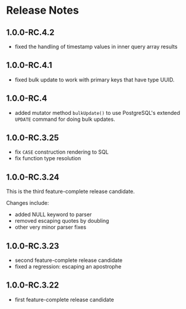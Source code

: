 Release Notes
=============

1.0.0-RC.4.2
------------

- fixed the handling of timestamp values in inner query array results

1.0.0-RC.4.1
------------

- fixed bulk update to work with primary keys that have type UUID.

1.0.0-RC.4
----------

- added mutator method `bulkUpdate()` to use PostgreSQL's extended `UPDATE` command for doing bulk updates.

1.0.0-RC.3.25
-------------

- fix `CASE` construction rendering to SQL
- fix function type resolution

1.0.0-RC.3.24
-------------

This is the third feature-complete release candidate.

Changes include:

- added NULL keyword to parser
- removed escaping quotes by doubling
- other very minor parser fixes

1.0.0-RC.3.23
-------------

- second feature-complete release candidate
- fixed a regression: escaping an apostrophe

1.0.0-RC.3.22
-------------

- first feature-complete release candidate